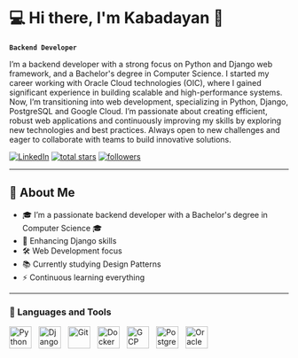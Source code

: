 # 💻 Hi there, I'm Kabadayan 👋

**`Backend Developer`**

I’m a backend developer with a strong focus on Python and Django web framework, and a Bachelor's degree in Computer Science. I started my career working with Oracle Cloud technologies (OIC), where I gained significant experience in building scalable and high-performance systems. Now, I’m transitioning into web development, specializing in Python, Django, PostgreSQL and Google Cloud. I’m passionate about creating efficient, robust web applications and continuously improving my skills by exploring new technologies and best practices. Always open to new challenges and eager to collaborate with teams to build innovative solutions.

<p align="left">
  <a href="https://www.linkedin.com/in/dkabadayan">
    <img alt="LinkedIn" title="Connect with me on LinkedIn" src="https://img.shields.io/badge/LinkedIn-0077B5?style=for-the-badge&logo=linkedin&logoColor=white"/></a>
  <a href="https://github.com/Kabadayan?tab=repositories&sort=stargazers">
    <img alt="total stars" title="Total stars on GitHub" src="https://custom-icon-badges.demolab.com/github/stars/Kabadayan?color=55960c&style=for-the-badge&labelColor=488207&logo=star"/></a>
  <a href="https://github.com/Kabadayan?tab=followers">
    <img alt="followers" title="Follow me on Github" src="https://custom-icon-badges.demolab.com/github/followers/Kabadayan?color=236ad3&labelColor=1155ba&style=for-the-badge&logo=person-add&label=Follow&logoColor=white"/></a>
</p>

---

## 📌 About Me

- 🎓 I’m a passionate backend developer with a Bachelor's degree in Computer Science 🎓
- 🌱 Enhancing Django skills
- 🛠️ Web Development focus
- 📚 Currently studying Design Patterns
- ⚡ Continuous learning everything

---

### 🧰 Languages and Tools

<img align="left" alt="Python" width="40px" style="padding-right: 10px;" src="https://cdn.jsdelivr.net/gh/devicons/devicon@latest/icons/python/python-original.svg" />
<img align="left" alt="Django" width="40px" style="padding-right: 10px;" src="https://cdn.jsdelivr.net/gh/devicons/devicon@latest/icons/django/django-plain.svg" />
<img align="left" alt="Git" width="40px" style="padding-right: 10px;" src="https://cdn.jsdelivr.net/gh/devicons/devicon@latest/icons/git/git-original.svg" />
<img align="left" alt="Docker" width="40px" style="padding-right: 10px;" src="https://cdn.jsdelivr.net/gh/devicons/devicon@latest/icons/docker/docker-original.svg" />
<img align="left" alt="GCP" width="40px" style="padding-right: 10px;" src="https://cdn.jsdelivr.net/gh/devicons/devicon@latest/icons/googlecloud/googlecloud-original.svg" />       
<img align="left" alt="PostgreSQL" width="40px" style="padding-right: 10px;" src="https://cdn.jsdelivr.net/gh/devicons/devicon@latest/icons/postgresql/postgresql-original.svg" />
<img align="left" alt="Oracle" width="40px" style="padding-right: 10px;" src="https://cdn.jsdelivr.net/gh/devicons/devicon@latest/icons/oracle/oracle-original.svg" />
<br />    
